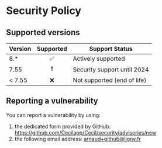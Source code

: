 # Security Policy

## Supported versions

| Version | Supported                | Support Status              |
| ------- | :----------------------: | --------------------------- |
| 8.*     | :white_check_mark:       | Actively supported          |
| 7.55    | :heavy_exclamation_mark: | Security support until 2024 |
| < 7.55  | :x:                      | Not supported (end of life) |

## Reporting a vulnerability

You can report a vulnerability by using:

1. the dedicated form provided by GitHub: <https://github.com/Cecilapp/Cecil/security/advisories/new>
2. the following email address: [arnaud+github@ligny.fr](mailto:arnaud+github@ligny.fr)
